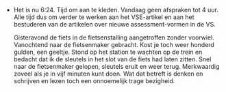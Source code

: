 - Het is nu 6:24. Tijd om aan te kleden. Vandaag geen afspraken tot 4 uur. Alle tijd dus om verder te werken aan het VSE-artikel en aan het bestuderen van de artikelen over nieuwe assessment-vormen in de VS.
  
  Gisteravond de fiets in de fietsenstalling aangetroffen zonder voorwiel. Vanochtend naar de fietsenmaker gebracht. Kost je toch weer honderd gulden, een geeltje. Stond op het station te wachten op de trein en bedacht dat ik de sleutels in het slot van de fiets had laten zitten. Snel naar de fietsenmaker gelopen, sleutels eruit en weer terug. Merkwaardig zoveel als je in vijf minuten kunt doen. Wat dat betreft is denken en schrijven en lezen toch een onnoemelijk trage bezigheid.